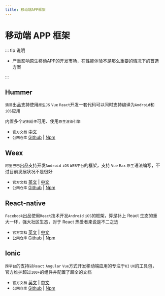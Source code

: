 ```yaml
---
title: 移动端APP框架
---
```


# 移动端 APP 框架

::: tip 说明

-   严重影响原生移动APP的开发市场，在性能体验不是那么重要的情况下的首选方案

:::

## Hummer <ProjectBadge  starts='didi/Hummer' version='@hummer/cli' />

`滴滴`出品支持使用`原生JS` `Vue` `React`开发一套代码可以同时支持编译为`Android`和`iOS`应用

内置多个`定制组件`可用、使用`原生渲染引擎`

-   `官方文档` [中文](https://hummer.didi.cn/#/)
-   `公网仓库` [Github](https://github.com/didi/Hummer) | [Npm](https://www.npmjs.com/package/@hummer/cli)

## Weex <ProjectBadge  starts='alibaba/weex' />

`阿里巴巴`出品支持开发`Android` `iOS` `WEB平台`的框架，支持 `Vue` `Rax` `原生`语法编写，不过目前发展状况不是很好

-   `官方文档` [英文](https://weexapp.com/) | [中文](https://weexapp.com/zh/)
-   `公网仓库` [Github](https://github.com/alibaba/weex) | [Npm](https://www.npmjs.com/package/weex-toolkit)

## React-native <ProjectBadge  starts='facebook/react-native' version='react-native' />

`Facebook`出品使用`React`技术开发`Android` `iOS`的框架，算是补上 React 生态的重大一环，强大社区生态，对于 React 热爱者来说是不二之选

-   `官方文档` [英文](https://reactnative.dev/) | [中文](https://www.reactnative.cn/)
-   `公网仓库` [Github](https://github.com/facebook/react-native) | [Npm](https://www.npmjs.com/package/react-native)

## Ionic <ProjectBadge  starts='ionic-team' version='@ionic/cli' />

`跨平台`的支持以`React` `Angular` `Vue`方式开发移动端应用的专注于`UI` `UX`的工具包，官方维护超过`100+`的组件并配置了超全的文档

-   `官方文档` [英文](https://ionicframework.com/) | [中文](https://www.reactnative.cn/)
-   `公网仓库` [Github](https://github.com/ionic-team) | [Npm](https://www.npmjs.com/package/@ionic/cli)
